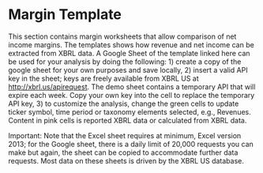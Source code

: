 # Margin Template
This section contains margin worksheets that allow comparison of net income margins. The templates shows how revenue and net income can be extracted from XBRL data. A Google Sheet of the template linked here can be used for your analysis by doing the following: 1) create a copy of the google sheet for your own purposes and save locally, 2) insert a valid API key in the sheet; keys are freely available from XBRL US at http://xbrl.us/apirequest. The demo sheet contains a temporary API that will expire each week. Copy your own key into the cell to replace the temporary API key, 3) to customize the analysis, change the green cells to update ticker symbol, time period or taxonomy elements selected, e.g., Revenues. Content in pink cells is reported XBRL data or calculated from XBRL data.

Important: Note that the Excel sheet requires at minimum, Excel version 2013; for the Google sheet, there is a daily limit of 20,000 requests you can make but again, the sheet can be copied to accommodate further data requests. Most data on these sheets is driven by the XBRL US database.
